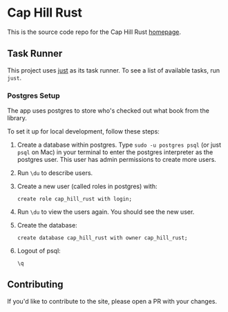 # Cap Hill Rust

This is the source code repo for the Cap Hill Rust [homepage](https://caphillrust.com).

## Task Runner

This project uses [just](https://github.com/casey/just) as its task runner. To see a list of available tasks, run `just`.

### Postgres Setup
The app uses postgres to store who's checked out what book from the library.

To set it up for local development, follow these steps:

1. Create a database within postgres. Type `sudo -u postgres psql` (or just `psql` on Mac) in your terminal to enter the postgres interpreter as the postgres user. This user has admin permissions to create more users.
2. Run `\du` to describe users.
3. Create a new user (called roles in postgres) with:

    `create role cap_hill_rust with login;`

4. Run `\du` to view the users again. You should see the new user.
4. Create the database:

    `create database cap_hill_rust with owner cap_hill_rust;`

6. Logout of psql:

    `\q`

## Contributing

If you'd like to contribute to the site, please open a PR with your changes.